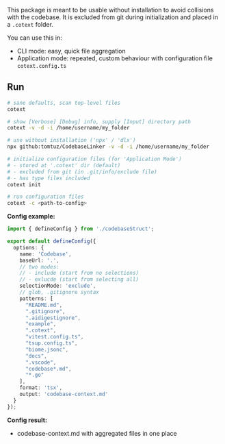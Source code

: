 This package is meant to be usable without installation to avoid collisions with the codebase.
It is excluded from git during initialization and placed in a `.cotext` folder.

You can use this in:
- CLI mode: easy, quick file aggregation
- Application mode: repeated, custom behaviour with configuration file `cotext.config.ts`

## Run
```sh
# sane defaults, scan top-level files
cotext

# show [Verbose] [Debug] info, supply [Input] directory path
cotext -v -d -i /home/username/my_folder

# use without installation ('npx' / 'dlx') 
npx github:tomtuz/CodebaseLinker -v -d -i /home/username/my_folder

# initialize configuration files (for 'Application Mode')
# - stored at '.cotext' dir (default)
# - excluded from git (in .git/info/exclude file)
# - has type files included
cotext init

# run configuration files
cotext -c <path-to-config>
```

**Config example:**
```ts
import { defineConfig } from './codebaseStruct';

export default defineConfig({
  options: {
    name: 'Codebase',
    baseUrl: '.',
    // two modes:
    // - include (start from no selections)
    // - exlucde (start from selecting all)
    selectionMode: 'exclude',
    // glob, .gitignore syntax
    patterns: [
      "README.md",
      ".gitignore",
      ".aidigestignore",
      "example",
      ".cotext",
      "vitest.config.ts",
      "tsup.config.ts",
      "biome.jsonc",
      "docs",
      ".vscode",
      "codebase*.md",
      "*.go"
    ],
    format: 'tsx',
    output: 'codebase-context.md'
  }
});
```

**Config result:**
- codebase-context.md with aggregated files in one place
